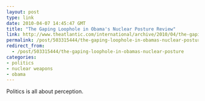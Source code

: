 ```yaml
---
layout: post
type: link
date: 2010-04-07 14:45:47 GMT
title: "The Gaping Loophole in Obama's Nuclear Posture Review"
link: http://www.theatlantic.com/international/archive/2010/04/the-gaping-loophole-in-obamas-nuclear-posture-review/38577/
permalink: /post/503315444/the-gaping-loophole-in-obamas-nuclear-posture
redirect_from: 
  - /post/503315444/the-gaping-loophole-in-obamas-nuclear-posture
categories:
- politics
- nuclear weapons
- obama
---
```

Politics is all about perception.